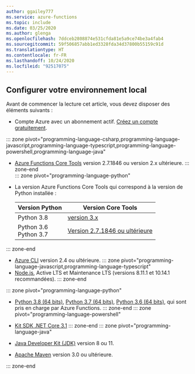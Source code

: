 ```yaml
---
author: ggailey777
ms.service: azure-functions
ms.topic: include
ms.date: 03/25/2020
ms.author: glenga
ms.openlocfilehash: 7ddceb2808874e531cfda81e5a9ce74be3a4fab4
ms.sourcegitcommit: 59f506857abb1ed3328fda34d37800b55159c91d
ms.translationtype: HT
ms.contentlocale: fr-FR
ms.lasthandoff: 10/24/2020
ms.locfileid: "92517075"
---
```

## <a name="configure-your-local-environment"></a>Configurer votre environnement local

Avant de commencer la lecture cet article, vous devez disposer des éléments suivants :

+ Compte Azure avec un abonnement actif. [Créez un compte gratuitement](https://azure.microsoft.com/free/?ref=microsoft.com&utm_source=microsoft.com&utm_medium=docs&utm_campaign=visualstudio).

::: zone pivot="programming-language-csharp,programming-language-javascript,programming-language-typescript,programming-language-powershell,programming-language-java"  
+ [Azure Functions Core Tools](../articles/azure-functions/functions-run-local.md#v2) version 2.7.1846 ou version 2.x ultérieure.
::: zone-end  
::: zone pivot="programming-language-python"
+ La version Azure Functions Core Tools qui correspond à la version de Python installée :

   | Version Python | Version Core Tools |
   | -------------- | ------------------ |
   | Python 3.8     | [version 3.x](../articles/azure-functions/functions-run-local.md#v2) |
   | Python 3.6<br/>Python 3.7 | [Version 2.7.1846 ou ultérieure](../articles/azure-functions/functions-run-local.md#v2) |
  
::: zone-end

+ [Azure CLI](/cli/azure/install-azure-cli) version 2.4 ou ultérieure. 
::: zone pivot="programming-language-javascript,programming-language-typescript"
+ [Node.js](https://nodejs.org/), Active LTS et Maintenance LTS (versions 8.11.1 et 10.14.1 recommandées).
::: zone-end

::: zone pivot="programming-language-python"
+ [Python 3.8 (64 bits)](https://www.python.org/downloads/release/python-382/), [Python 3.7 (64 bits)](https://www.python.org/downloads/release/python-375/), [Python 3.6 (64 bits)](https://www.python.org/downloads/release/python-368/), qui sont pris en charge par Azure Functions. 
::: zone-end
::: zone pivot="programming-language-powershell"
+ [Kit SDK .NET Core 3.1](https://www.microsoft.com/net/download)
::: zone-end
::: zone pivot="programming-language-java"  
+ [Java Developer Kit (JDK)](https://aka.ms/azure-jdks) version 8 ou 11. 

+ [Apache Maven](https://maven.apache.org) version 3.0 ou ultérieure.

::: zone-end
